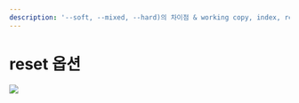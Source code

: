 ```yaml
---
description: '--soft, --mixed, --hard)의 차이점 & working copy, index, repository의 개념 정리'
---
```


# reset 옵션



![](https://s3-ap-northeast-2.amazonaws.com/opentutorials-user-file/module/2676/5131.png)

